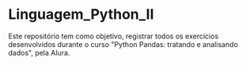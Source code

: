 # Linguagem_Python_II

Este repositório tem como objetivo, registrar todos os exercícios desenvolvidos durante o curso "Python Pandas: tratando e analisando dados", pela Alura.
